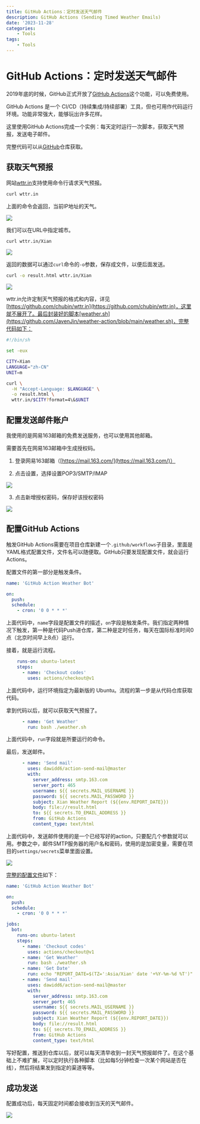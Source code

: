 ```yaml
---
title: GitHub Actions：定时发送天气邮件
description: GitHub Actions (Sending Timed Weather Emails)
date: '2023-11-28'
categories:
    - Tools
tags:
    - Tools
---
```


# GitHub Actions：定时发送天气邮件

2019年底的时候，GitHub正式开放了[GitHub Actions](https://github.com/features/actions)这个功能，可以免费使用。

GitHub Actions 是一个 CI/CD（持续集成/持续部署）工具，但也可用作代码运行环境。功能非常强大，能够玩出许多花样。

这里使用GitHub Actions完成一个实例：每天定时运行一次脚本，获取天气预报，发送电子邮件。

完整代码可以从[GitHub](https://github.com/JavenJin/weather-action)仓库获取。

## 获取天气预报

网站[wttr.in](wttr.in)支持使用命令行请求天气预报。

```bash
curl wttr.in
```

上面的命令会返回，当前IP地址的天气。

![](https://raw.githubusercontent.com/JavenJin/blog-image/master/content/post/Tools/GitHub%20Actions%20Sending%20Timed%20Weather%20Emails/GitHub%20Actions%20Sending%20Timed%20Weather%20Emails1.png)

我们可以在URL中指定城市。

```bash
curl wttr.in/Xian
```

![](https://raw.githubusercontent.com/JavenJin/blog-image/master/content/post/Tools/GitHub%20Actions%20Sending%20Timed%20Weather%20Emails/GitHub%20Actions%20Sending%20Timed%20Weather%20Emails2.png)

返回的数据可以通过`curl`命令的`-o`参数，保存成文件，以便后面发送。

```bash
curl -o result.html wttr.in/Xian
```

![](https://raw.githubusercontent.com/JavenJin/blog-image/master/content/post/Tools/GitHub%20Actions%20Sending%20Timed%20Weather%20Emails/GitHub%20Actions%20Sending%20Timed%20Weather%20Emails3.png)

wttr.in允许定制天气预报的格式和内容，详见[https://github.com/chubin/wttr.in](https://github.com/chubin/wttr.in)，这里就不展开了。最后封装好的脚本[weather.sh](https://github.com/JavenJin/weather-action/blob/main/weather.sh)，完整代码如下：

```bash
#!/bin/sh

set -eux

CITY=Xian
LANGUAGE="zh-CN"
UNIT=m

curl \
  -H "Accept-Language: $LANGUAGE" \
  -o result.html \
  wttr.in/$CITY?format=4\&$UNIT
```

## 配置发送邮件账户

我使用的是网易163邮箱的免费发送服务，也可以使用其他邮箱。

需要首先在网易163邮箱中生成授权码。

1. 登录网易163邮箱（[https://mail.163.com/](https://mail.163.com/)）

2. 点击设置，选择设置POP3/SMTP/IMAP

![](https://raw.githubusercontent.com/JavenJin/blog-image/master/content/post/Tools/GitHub%20Actions%20Sending%20Timed%20Weather%20Emails/GitHub%20Actions%20Sending%20Timed%20Weather%20Emails4.png)

3. 点击新增授权密码，保存好该授权密码

![](https://raw.githubusercontent.com/JavenJin/blog-image/master/content/post/Tools/GitHub%20Actions%20Sending%20Timed%20Weather%20Emails/GitHub%20Actions%20Sending%20Timed%20Weather%20Emails5.png)

## 配置GitHub Actions

触发GitHub Actions需要在项目仓库新建一个`.github/workflows`子目录，里面是YAML格式配置文件，文件名可以随便取。GitHub只要发现配置文件，就会运行Actions。

配置文件的第一部分是触发条件。

```yaml
name: 'GitHub Action Weather Bot'

on:
  push:
  schedule:
    - cron: '0 0 * * *'
```

上面代码中，`name`字段是配置文件的描述，`on`字段是触发条件。我们指定两种情况下触发，第一种是代码Push进仓库，第二种是定时任务，每天在国际标准时间0点（北京时间早上8点）运行。

接着，就是运行流程。

```yaml
    runs-on: ubuntu-latest
    steps:
      - name: 'Checkout codes'
        uses: actions/checkout@v1
```

上面代码中，运行环境指定为最新版的 Ubuntu。流程的第一步是从代码仓库获取代码。

拿到代码以后，就可以获取天气预报了。

```yaml
      - name: 'Get Weather'
        run: bash ./weather.sh
```

上面代码中，`run`字段就是所要运行的命令。

最后，发送邮件。

```yaml
      - name: 'Send mail'
        uses: dawidd6/action-send-mail@master
        with:
          server_address: smtp.163.com
          server_port: 465
          username: ${{ secrets.MAIL_USERNAME }}
          password: ${{ secrets.MAIL_PASSWORD }}
          subject: Xian Weather Report (${{env.REPORT_DATE}})
          body: file://result.html
          to: ${{ secrets.TO_EMAIL_ADDRESS }}
          from: GitHub Actions
          content_type: text/html
```

上面代码中，发送邮件使用的是一个已经写好的action，只要配几个参数就可以用。参数之中，邮件SMTP服务器的用户名和密码，使用的是加密变量，需要在项目的`settings/secrets`菜单里面设置。

![](https://raw.githubusercontent.com/JavenJin/blog-image/master/content/post/Tools/GitHub%20Actions%20Sending%20Timed%20Weather%20Emails/GitHub%20Actions%20Sending%20Timed%20Weather%20Emails6.png)

[完整的配置文件](https://github.com/JavenJin/weather-action/blob/main/.github/workflows/weather.yml)如下：

```yaml
name: 'GitHub Action Weather Bot'

on:
  push:
  schedule:
    - cron: '0 0 * * *'

jobs:
  bot:
    runs-on: ubuntu-latest
    steps:
      - name: 'Checkout codes'
        uses: actions/checkout@v1
      - name: 'Get Weather'
        run: bash ./weather.sh
      - name: 'Get Date'
        run: echo "REPORT_DATE=$(TZ=':Asia/Xian' date '+%Y-%m-%d %T')" >> $GITHUB_ENV
      - name: 'Send mail'
        uses: dawidd6/action-send-mail@master
        with:
          server_address: smtp.163.com
          server_port: 465
          username: ${{ secrets.MAIL_USERNAME }}
          password: ${{ secrets.MAIL_PASSWORD }}
          subject: Xian Weather Report (${{env.REPORT_DATE}})
          body: file://result.html
          to: ${{ secrets.TO_EMAIL_ADDRESS }}
          from: GitHub Actions
          content_type: text/html
```

写好配置，推送到仓库以后，就可以每天清早收到一封天气预报邮件了。在这个基础上不难扩展，可以定时执行各种脚本（比如每5分钟检查一次某个网站是否在线），然后将结果发到指定的渠道等等。

## 成功发送

配置成功后，每天固定时间都会接收到当天的天气邮件。

![](https://raw.githubusercontent.com/JavenJin/blog-image/master/content/post/Tools/GitHub%20Actions%20Sending%20Timed%20Weather%20Emails/GitHub%20Actions%20Sending%20Timed%20Weather%20Emails7.png)